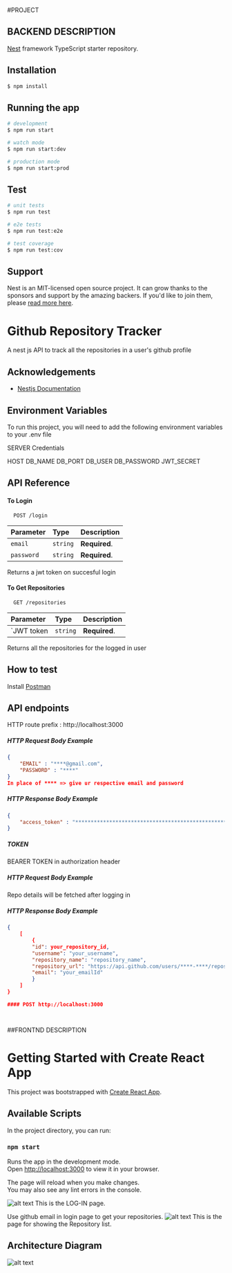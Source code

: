 #PROJECT 

## BACKEND DESCRIPTION

[Nest](https://github.com/nestjs/nest) framework TypeScript starter repository.

## Installation

```bash
$ npm install
```

## Running the app

```bash
# development
$ npm run start

# watch mode
$ npm run start:dev

# production mode
$ npm run start:prod
```

## Test

```bash
# unit tests
$ npm run test

# e2e tests
$ npm run test:e2e

# test coverage
$ npm run test:cov
```

## Support

Nest is an MIT-licensed open source project. It can grow thanks to the sponsors and support by the amazing backers. If you'd like to join them, please [read more here](https://docs.nestjs.com/support).

# Github Repository Tracker

A nest js API to track all the repositories in a user's github profile

## Acknowledgements

 - [Nestjs Documentation](https://docs.nestjs.com/)

## Environment Variables

To run this project, you will need to add the following environment variables to your .env file

SERVER Credentials 

HOST
DB_NAME 
DB_PORT 
DB_USER 
DB_PASSWORD 
JWT_SECRET 

## API Reference

#### To Login

```http
  POST /login
```

| Parameter | Type     | Description                |
| :-------- | :------- | :------------------------- |
| `email`   | `string` | **Required**.              |
| `password`| `string` | **Required**.              |

Returns a jwt token on succesful login

#### To Get Repositories 

```http
  GET /repositories
```

| Parameter | Type     | Description                       |
| :-------- | :------- | :-------------------------------- |
| `JWT token| `string` | **Required**.  |

Returns all the repositories for the logged in user


## How to test
Install [Postman](https://www.getpostman.com/)

## API endpoints
HTTP route prefix : http://localhost:3000
##### HTTP Request Body Example
```json
{
    "EMAIL" : "****@gmail.com",
    "PASSWORD" : "****"
}
In place of **** => give ur respective email and password
```
##### HTTP Response Body Example
```json
{
    "access_token" : "**************************************************************************"
}
```
##### TOKEN 
 BEARER TOKEN in authorization header
##### HTTP Request Body Example
Repo details will be fetched after logging in
##### HTTP Response Body Example
```json
{
    [
        {
        "id": your_repository_id,
        "username": "your_username",
        "repository_name": "repository_name",
        "repository_url": "https://api.github.com/users/****-****/repos",
        "email": "your_emailId"
        }
    ]
}

#### POST http://localhost:3000




```


##FRONTND DESCRIPTION

# Getting Started with Create React App

This project was bootstrapped with [Create React App](https://github.com/facebook/create-react-app).

## Available Scripts

In the project directory, you can run:

### `npm start`

Runs the app in the development mode.\
Open [http://localhost:3000](http://localhost:3000) to view it in your browser.

The page will reload when you make changes.\
You may also see any lint errors in the console.


![alt text](https://github.com/davidson-ncompass/NestJs-Project/blob/master/screens/login.png?raw=true)
This is the LOG-IN page.


Use github email in login page to get your repositories.
![alt text](https://github.com/davidson-ncompass/NestJs-Project/blob/master/screens/login.png?raw=true)
This is the page for showing the Repository list.



## Architecture Diagram
![alt text](https://github.com/davidson-ncompass/NestJs-Project/blob/master/System%20Architecture.jpg?raw=true)

